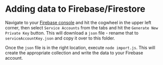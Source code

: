 # Adding data to Firebase/Firestore

Navigate to your [Firebase console](https://console.firebase.google.com/) and hit the cogwheel in the upper left corner, then select `Service Accounts` from the tabs and hit the `Generate New Private Key` button. This will download a `json` file - rename that to `serviceAccountKey.json` and copy it over to this folder.

Once the `json` file is in the right location, execute `node import.js`. This will create the appropriate collection and write the data to your Firebase account.